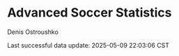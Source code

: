 # Advanced Soccer Statistics
Denis Ostroushko

<!-- gfm -->

Last successful data update: 2025-05-09 22:03:06 CST
